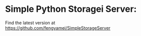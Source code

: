 # Simple Python Storagei Server:

Find the latest version at https://github.com/fengyamei/SimpleStorageServer
